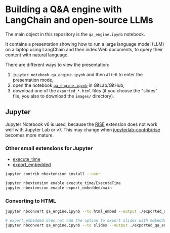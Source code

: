 # Building a Q&A engine with LangChain and open-source LLMs

The main object in this repository is the `qa_engine.ipynb` notebook.

It contains a presentation showing how to run a large language model (LLM)
on a laptop using LangChain and then index Web documents, to query their
content with natural language.

There are different ways to view the presentation:

1. `jupyter notebook qa_engine.ipynb` and then `Alt+R` to enter the presentation
   mode,
2. open the notebook [`qa_engine.ipynb`](./qa_engine.ipynb) in GitLab/GitHub,
3. download one of the `exported_*.html` files (if you choose the "slides" file,
   you also to download the `images/` directory).

## Jupyter

Jupyter Notebook v6 is used, because the [RISE](https://github.com/damianavila/RISE)
extension does not work well with Jupyter Lab or v7. This may change when
[jupyterlab-contrib/rise](https://github.com/jupyterlab-contrib/rise) becomes
more mature.

### Other small extensions for Jupyter

- [execute_time](https://github.com/ipython-contrib/jupyter_contrib_nbextensions/tree/master/src/jupyter_contrib_nbextensions/nbextensions/execute_time)
- [export_embedded](https://github.com/ipython-contrib/jupyter_contrib_nbextensions/tree/master/src/jupyter_contrib_nbextensions/nbextensions/export_embedded)

```bash
jupyter contrib nbextension install --user

jupyter nbextension enable execute_time/ExecuteTime
jupyter nbextension enable export_embedded/main
```

### Converting to HTML

```bash
jupyter nbconvert qa_engine.ipynb --to html_embed --output ./exported_qa_engine.one_page.html

# export_embedded does not add the option to export slides with embedded images
jupyter nbconvert qa_engine.ipynb --to slides --output ./exported_qa_engine
```
